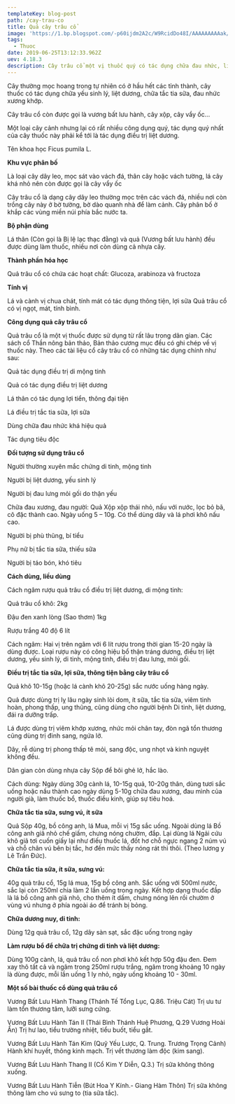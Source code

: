 ```yaml
---
templateKey: blog-post
path: /cay-trau-co
title: Quả cây trâu cổ
image: 'https://1.bp.blogspot.com/-p60ijdm2A2c/W9RcidDo48I/AAAAAAAAAak/CmWxnZzAx14FgeSO_mNU_6Ch2cA5_wK6ACLcBGAs/s1600/Tac-dung-cua-qua-trau-co.jpg' 
tags:
  - Thuoc
date: 2019-06-25T13:12:33.962Z
uev: 4.18.3
description: Cây trâu cổ một vị thuốc quý có tác dụng chữa đau nhức, liệt dương, tắc tia sữa.
---
```


Cây thường mọc hoang trong tự nhiên có ở hầu hết các tỉnh thành, cây thuốc có tác dụng chữa yếu sinh lý, liệt dương, chữa tắc tia sữa, đau nhức xương khớp.

Cây trâu cổ còn được gọi là vương bất lưu hành, cây xộp, cây vẩy ốc...

Một loại cây cảnh nhưng lại có rất nhiều công dụng quý, tác dụng quý nhất của cây thuốc này phải kể tới là tác dụng điều trị liệt dương.

Tên khoa học Ficus pumila L.

**Khu vực phân bố**

Là loại cây dây leo, mọc sát vào vách đá, thân cây hoặc vách tường, lá cây khá nhỏ nên còn được gọi là cây vẩy ốc

Cây trâu cổ là dạng cây dây leo thường mọc trên các vách đá, nhiều nơi còn trồng cây này ở bờ tường, bờ dào quanh nhà để làm cảnh. Cây phân bố ở khắp các vùng miền núi phía bắc nước ta.

**Bộ phận dùng**

Lá thân (Còn gọi là Bị lệ lạc thạc đằng) và quả (Vương bất lưu hành) đều được dùng làm thuốc, nhiều nơi còn dùng cả nhựa cây.

**Thành phần hóa học**

Quả trâu cổ có chứa các hoạt chất: Glucoza, arabinoza và fructoza

**Tính vị**

Lá và cành vị chua chát, tính mát có tác dụng thông tiện, lợi sữa
Quả trâu cổ có vị ngọt, mát, tính bình.

**Công dụng quả cây trâu cổ**

Quả trâu cổ là một vị thuốc được sử dụng từ rất lâu trong dân gian. Các sách cổ Thần nông bản thảo, Bản thảo cương mục đều có ghi chép về vị thuốc này. Theo các tài liệu cổ cây trâu cổ có những tác dụng chính như sau:

Quả tác dụng điều trị di mộng tinh

Quả có tác dụng điều trị liệt dương

Lá thân có tác dụng lợi tiển, thông đại tiện

Lá điều trị tắc tia sữa, lợi sữa

Dùng chữa đau nhức khá hiệu quả

Tác dụng tiêu độc

**Đối tượng sử dụng trâu cổ**

Người thường xuyên mắc chứng di tinh, mộng tinh

Người bị liệt dương, yếu sinh lý

Người bị đau lưng mỏi gối do thận yếu

Chữa đau xương, đau người: Quả Xộp xộp thái nhỏ, nấu với nước, lọc bỏ bã, cô đặc thành cao. Ngày uống 5 – 10g. Có thể dùng dây và lá phơi khô nấu cao.

Người bị phù thũng, bí tiểu

Phụ nữ bị tắc tia sữa, thiếu sữa

Người bị táo bón, khó tiêu

**Cách dùng, liều dùng**

Cách ngâm rượu quả trâu cổ điều trị liệt dương, di mộng tinh:

Quả trâu cổ khô: 2kg

Đậu đen xanh lòng (Sao thơm) 1kg

Rượu trắng 40 độ 6 lít

Cách ngâm: Hai vị trên ngâm với 6 lít rượu trong thời gian 15-20 ngày là dùng được. Loại rượu này có công hiệu bổ thận tráng dương, điều trị liệt dương, yếu sinh lý, di tinh, mộng tinh, điều trị đau lưng, mỏi gối.

**Điều trị tắc tia sữa, lợi sữa, thông tiện bằng cây trâu cổ**

Quả khô 10-15g (hoặc lá cành khô 20-25g) sắc nước uống hàng ngày.

Quả được dùng trị lỵ lâu ngày sinh lòi dom, ít sữa, tắc tia sữa, viêm tinh hoàn, phong thấp, ung thũng, cũng dùng cho người bệnh Di tinh, liệt dương, đái ra dưỡng trấp.

Lá được dùng trị viêm khớp xương, nhức mỏi chân tay, đòn ngã tổn thương cũng dùng trị đinh sang, ngứa lở.

Dây, rễ dùng trị phong thấp tê mỏi, sang độc, ung nhọt và kinh nguyệt không đều.

Dân gian còn dùng nhựa cây Sộp để bôi ghẻ lở, hắc lào.

Cách dùng: Ngày dùng 30g cành lá, 10-15g quả, 10-20g thân, dùng tươi sắc uống hoặc nấu thành cao ngày dùng 5-10g chữa đau xương, đau mình của người già, làm thuốc bổ, thuốc điều kinh, giúp sự tiêu hoá.

**Chữa tắc tia sữa, sưng vú, ít sữa**

Quả Sộp 40g, bồ công anh, lá Mua, mỗi vị 15g sắc uống. Ngoài dùng lá Bồ công anh giã nhỏ chế giấm, chưng nóng chườm, đắp. Lại dùng lá Ngải cứu khô giã tơi cuốn giấy lại như điếu thuốc lá, đốt hơ chỗ ngực ngang 2 núm vú và chỗ chân vú bên bị tắc, hơ đến mức thấy nóng rát thì thôi. (Theo lương y Lê Trần Ðức).

**Chữa tắc tia sữa, ít sữa, sưng vú:**

40g quả trâu cổ, 15g lá mua, 15g bồ công anh. Sắc uống với 500ml nước, sắc lại còn 250ml chia làm 2 lần uống trong ngày. Kết hợp dạng thuốc đắp là lá bồ công anh giã nhỏ, cho thêm ít dấm, chưng nóng lên rồi chườm ở vùng vú nhưng ở phía ngoài áo để tránh bị bỏng.

**Chữa dương nuy, di tinh:**

Dùng 12g quả trâu cổ, 12g dây sàn sạt, sắc đặc uống trong ngày  

**Làm rượu bổ để chữa trị chứng di tinh và liệt dương:**

Dùng 100g cành, lá, quả trâu cổ non phơi khô kết hợp 50g đậu đen. Đem xay thô tất cả và ngâm trong 250ml rượu trắng, ngâm trong khoảng 10 ngày là dùng được, mỗi lần uống 1 ly nhỏ, ngày uống khoảng 10 - 30ml. 

**Một số bài thuốc cổ dùng quả trâu cổ**

Vương Bất Lưu Hành Thang (Thánh Tế Tổng Lục, Q.86. Triệu Cát) Trị ưu tư làm tổn thương tâm, lưỡi sưng cứng. 

Vương Bất Lưu Hành Tán II (Thái Bình Thánh Huệ Phương, Q.29 Vương Hoài Ẩn) Trị hư lao, tiểu trường nhiệt, tiểu buốt, tiểu gắt. 

Vương Bất Lưu Hành Tán Kim (Quỹ Yếu Lược, Q. Trung. Trương Trọng Cảnh) Hành khí huyết, thông kinh mạch. Trị vết thương làm độc (kim sang). 

Vương Bất Lưu Hành Thang II (Cổ Kim Y Diễn, Q.3.) Trị sữa không thông xuống. 

Vương Bất Lưu Hành Tiễn (Bút Hoa Y Kính.- Giang Hàm Thôn) Trị sữa không thông làm cho vú sưng to (tia sữa tắc). 

